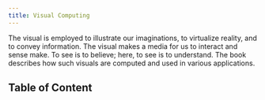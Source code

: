 ```yaml
---
title: Visual Computing
---
```


The visual is employed to illustrate our imaginations, to virtualize reality, and to convey information. The visual makes a media for us to interact and sense make. To see is to believe; here, to see is to understand. The book describes how such visuals are computed and used in various applications.



## <icon-carbon-book/> Table of Content

<ListPages />
